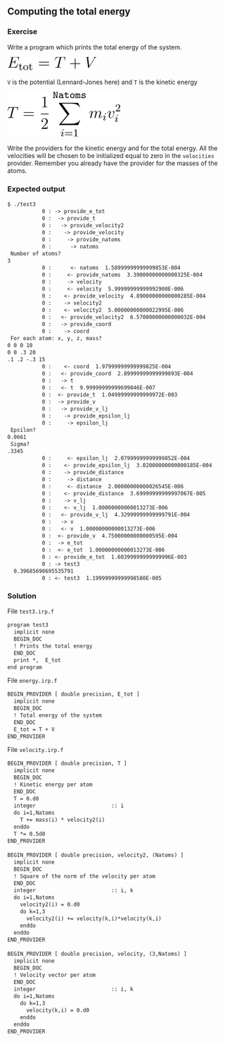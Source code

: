 Computing the total energy
--------------------------

### Exercise

Write a program which prints the total energy of the system.

![](EqEtot.svg)

``V`` is the potential (Lennard-Jones here) and ``T`` is the kinetic energy

![](EqKinetic.svg)

Write the providers for the kinetic energy and for the total energy. All the velocities
will be chosen to be initialized equal to zero in the ``velocities`` provider.
Remember you already have the provider for the masses of the atoms.

### Expected output

``` text
$ ./test3 
           0 : -> provide_e_tot
           0 :  -> provide_t
           0 :   -> provide_velocity2
           0 :    -> provide_velocity
           0 :     -> provide_natoms
           0 :      -> natoms
 Number of atoms?
3
           0 :      <- natoms  1.58999999999999853E-004
           0 :     <- provide_natoms  3.39000000000000325E-004
           0 :     -> velocity
           0 :     <- velocity  5.99999999999992900E-006
           0 :    <- provide_velocity  4.89000000000000285E-004
           0 :    -> velocity2
           0 :    <- velocity2  5.00000000000022995E-006
           0 :   <- provide_velocity2  6.57000000000000032E-004
           0 :   -> provide_coord
           0 :    -> coord
 For each atom: x, y, z, mass?
0 0 0 10
0 0 .3 20
.1 .2 -.3 15
           0 :    <- coord  1.97999999999999825E-004
           0 :   <- provide_coord  2.89999999999999893E-004
           0 :   -> t
           0 :   <- t  9.99999999999699046E-007
           0 :  <- provide_t  1.04999999999999972E-003
           0 :  -> provide_v
           0 :   -> provide_v_lj
           0 :    -> provide_epsilon_lj
           0 :     -> epsilon_lj
 Epsilon?
0.0661
 Sigma?
.3345
           0 :     <- epsilon_lj  2.07999999999999852E-004
           0 :    <- provide_epsilon_lj  3.02000000000000185E-004
           0 :    -> provide_distance
           0 :     -> distance
           0 :     <- distance  2.00000000000026545E-006
           0 :    <- provide_distance  3.69999999999997067E-005
           0 :    -> v_lj
           0 :    <- v_lj  1.00000000000013273E-006
           0 :   <- provide_v_lj  4.32999999999999791E-004
           0 :   -> v
           0 :   <- v  1.00000000000013273E-006
           0 :  <- provide_v  4.75000000000000595E-004
           0 :  -> e_tot
           0 :  <- e_tot  1.00000000000013273E-006
           0 : <- provide_e_tot  1.60399999999999996E-003
           0 : -> test3
  0.39685690695535791     
           0 : <- test3  1.19999999999998580E-005
```

### Solution

File ``test3.irp.f``
``` irpf90
program test3
  implicit none
  BEGIN_DOC
  ! Prints the total energy
  END_DOC
  print *,  E_tot
end program
```

File ``energy.irp.f``
```irpf90
BEGIN_PROVIDER [ double precision, E_tot ]
  implicit none
  BEGIN_DOC
  ! Total energy of the system
  END_DOC
  E_tot = T + V
END_PROVIDER
```

File ``velocity.irp.f``
``` irpf90
BEGIN_PROVIDER [ double precision, T ]
  implicit none
  BEGIN_DOC
  ! Kinetic energy per atom
  END_DOC
  T = 0.d0
  integer                        :: i
  do i=1,Natoms
    T += mass(i) * velocity2(i)
  enddo
  T *= 0.5d0
END_PROVIDER

BEGIN_PROVIDER [ double precision, velocity2, (Natoms) ]
  implicit none
  BEGIN_DOC
  ! Square of the norm of the velocity per atom
  END_DOC
  integer                        :: i, k
  do i=1,Natoms
    velocity2(i) = 0.d0
    do k=1,3
      velocity2(i) += velocity(k,i)*velocity(k,i)
    enddo
  enddo
END_PROVIDER

BEGIN_PROVIDER [ double precision, velocity, (3,Natoms) ]
  implicit none
  BEGIN_DOC
  ! Velocity vector per atom
  END_DOC
  integer                        :: i, k
  do i=1,Natoms
    do k=1,3
      velocity(k,i) = 0.d0
    enddo
  enddo
END_PROVIDER
```

